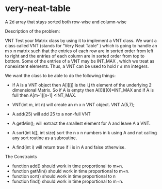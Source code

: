 # very-neat-table
A 2d array that stays sorted both row-wise and column-wise

Description of the problem:

VNT 
Test your Matrix class by using it to implement a VNT class. 
We want a class called VNT (stands for “Very Neat Table” ) which is going to handle an m x n  matrix such that the entries of each row are in sorted order from left to right and the entries of each column are in sorted order from top to bottom. Some of the entries of a VNT may be INT_MAX , which we treat as nonexistent elements. Thus, a VNT
can be used to hold r ≤ mn integers.

We want the class to be able to do the following things:
- If A is a VNT object then A[i][j] is the i,j th element of the underlying 2 dimensional Matrix. So if A is empty then A[0][[0]=INT_MAX and if A is full then A[m-1][n-1] <INT_MAX.

- VNT(int m, int n) will create an m x n VNT object. VNT  A(5,7);

- A.add(25) will add 25 to a non-full VNT

- A.getMin(); will extract the smallest element for A and leave A a VNT.

- A.sort(int k[], int size)  sort the  n x n numbers in k using A and not calling any sort routine as a subroutine.

- A.find(int i) will return true if i is in A and false otherwise.

The Constraints
- function add() should work in time proportional to m+n. 
- function getMin() should work in time proportional to m+n. 
- function sort() should work in time proportional to n
- function find() should work in time proportional to m+n. 
